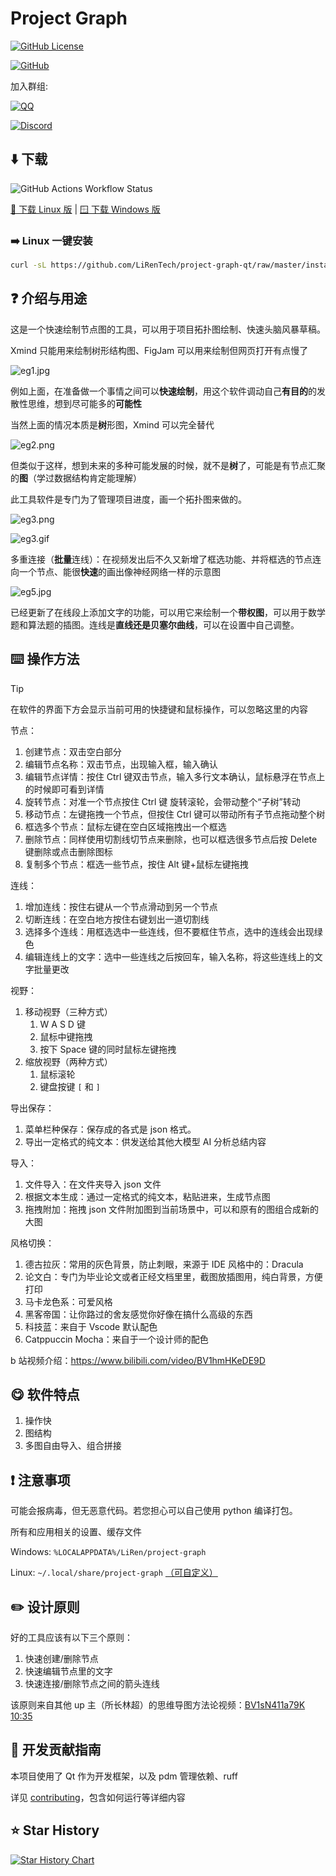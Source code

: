 # Project Graph

[![GitHub License](https://img.shields.io/github/license/LiRenTech/project-graph-qt)](https://github.com/LiRenTech/project-graph-qt/blob/master/LICENSE)

[![GitHub](https://img.shields.io/badge/GitHub-LiRenTech/project--graph--qt-blue)](https://github.com/LiRenTech/project-graph-qt)

加入群组:

[![QQ](https://img.shields.io/badge/QQ-972047940-blue?logo=tencentqq)](https://qm.qq.com/cgi-bin/qm/qr?k=JhBzlIcXYTIl__OBmwbPvuEy1WvCCMpB&jump_from=webapi&authKey=RCAeyW+JNYRw2Cav5tvyX4/TazY/FDDkBRknJ5YAVBKHu+btBFXOclpdK1F8dMOq)

[![Discord](https://img.shields.io/discord/1281228823844880437?logo=discord&label=Discord&cacheSeconds=0)](https://discord.gg/Fr9Th2FQYB)

## ⬇️ 下载

![GitHub Actions Workflow Status](https://img.shields.io/github/actions/workflow/status/LiRenTech/project-graph-qt/package.yml)

[🐧 下载 Linux 版](https://nightly.link/LiRenTech/project-graph-qt/workflows/package/master/project-graph_linux.zip) | [🪟 下载 Windows 版](https://nightly.link/LiRenTech/project-graph-qt/workflows/package/master/project-graph_windows.zip)

### ➡️ Linux 一键安装

```sh
curl -sL https://github.com/LiRenTech/project-graph-qt/raw/master/install.sh | sudo sh
```

## ❓ 介绍与用途

这是一个快速绘制节点图的工具，可以用于项目拓扑图绘制、快速头脑风暴草稿。

Xmind 只能用来绘制树形结构图、FigJam 可以用来绘制但网页打开有点慢了

![eg1.jpg](https://s2.loli.net/2024/09/04/UtkAGxCW4VTlBqN.jpg)

例如上面，在准备做一个事情之间可以**快速绘制**，用这个软件调动自己**有目的**的发散性思维，想到尽可能多的**可能性**

当然上面的情况本质是**树**形图，Xmind 可以完全替代

![eg2.png](https://s2.loli.net/2024/09/04/aE8ACKWlyB16Tvh.png)

但类似于这样，想到未来的多种可能发展的时候，就不是**树**了，可能是有节点汇聚的**图**（学过数据结构肯定能理解）

此工具软件是专门为了管理项目进度，画一个拓扑图来做的。

![eg3.png](https://s2.loli.net/2024/09/04/qAU7LCw83umZFgT.png)

![eg3.gif](https://s2.loli.net/2024/09/04/QHkfEyvmiTpNq2X.gif)

多重连接（**批量**连线）：在视频发出后不久又新增了框选功能、并将框选的节点连向一个节点、能很**快速**的画出像神经网络一样的示意图

![eg5.jpg](https://s2.loli.net/2024/09/04/mOS6hn9Kuo2GMNE.jpg)

已经更新了在线段上添加文字的功能，可以用它来绘制一个**带权图**，可以用于数学题和算法题的插图。连线是**直线还是贝塞尔曲线**，可以在设置中自己调整。

## ⌨️ 操作方法

> [!TIP]
> 在软件的界面下方会显示当前可用的快捷键和鼠标操作，可以忽略这里的内容

节点：

1. 创建节点：双击空白部分
2. 编辑节点名称：双击节点，出现输入框，输入确认
3. 编辑节点详情：按住 Ctrl 键双击节点，输入多行文本确认，鼠标悬浮在节点上的时候即可看到详情
4. 旋转节点：对准一个节点按住 Ctrl 键 旋转滚轮，会带动整个“子树”转动
5. 移动节点：左键拖拽一个节点，但按住 Ctrl 键可以带动所有子节点拖动整个树
6. 框选多个节点：鼠标左键在空白区域拖拽出一个框选
7. 删除节点：同样使用切割线切节点来删除，也可以框选很多节点后按 Delete 键删除或点击删除图标
8. 复制多个节点：框选一些节点，按住 Alt 键+鼠标左键拖拽

连线：

1. 增加连线：按住右键从一个节点滑动到另一个节点
2. 切断连线：在空白地方按住右键划出一道切割线
3. 选择多个连线：用框选选中一些连线，但不要框住节点，选中的连线会出现绿色
4. 编辑连线上的文字：选中一些连线之后按回车，输入名称，将这些连线上的文字批量更改

视野：

1. 移动视野（三种方式）
   1. W A S D 键
   2. 鼠标中键拖拽
   3. 按下 Space 键的同时鼠标左键拖拽
2. 缩放视野（两种方式）
   1. 鼠标滚轮
   2. 键盘按键 `[` 和 `]`

导出保存：

1. 菜单栏种保存：保存成的各式是 json 格式。
2. 导出一定格式的纯文本：供发送给其他大模型 AI 分析总结内容

导入：

1. 文件导入：在文件夹导入 json 文件
2. 根据文本生成：通过一定格式的纯文本，粘贴进来，生成节点图
3. 拖拽附加：拖拽 json 文件附加图到当前场景中，可以和原有的图组合成新的大图

风格切换：

1. 德古拉灰：常用的灰色背景，防止刺眼，来源于 IDE 风格中的：Dracula
2. 论文白：专门为毕业论文或者正经文档里里，截图放插图用，纯白背景，方便打印
3. 马卡龙色系：可爱风格
4. 黑客帝国：让你路过的舍友感觉你好像在搞什么高级的东西
5. 科技蓝：来自于 Vscode 默认配色
6. Catppuccin Mocha：来自于一个设计师的配色

b 站视频介绍：https://www.bilibili.com/video/BV1hmHKeDE9D

## 😋 软件特点

1. 操作快
2. 图结构
3. 多图自由导入、组合拼接

## ❗ 注意事项

可能会报病毒，但无恶意代码。若您担心可以自己使用 python 编译打包。

所有和应用相关的设置、缓存文件

Windows: `%LOCALAPPDATA%/LiRen/project-graph`

Linux: `~/.local/share/project-graph` [（可自定义）](https://specifications.freedesktop.org/basedir-spec/latest/)

## ✏️ 设计原则

好的工具应该有以下三个原则：

1. 快速创建/删除节点
2. 快速编辑节点里的文字
3. 快速连接/删除节点之间的箭头连线

该原则来自其他 up 主（所长林超）的思维导图方法论视频：[BV1sN411a79K 10:35](https://www.bilibili.com/video/BV1sN411a79K?t=634.5)

## 📖 开发贡献指南

本项目使用了 Qt 作为开发框架，以及 pdm 管理依赖、ruff

详见 [contributing](contributing.md)，包含如何运行等详细内容

## ⭐ Star History

<a href="https://star-history.com/#LiRenTech/project-graph-qt&Date">
 <picture>
   <source media="(prefers-color-scheme: dark)" srcset="https://api.star-history.com/svg?repos=LiRenTech/project-graph-qt&type=Date&theme=dark" />
   <source media="(prefers-color-scheme: light)" srcset="https://api.star-history.com/svg?repos=LiRenTech/project-graph-qt&type=Date" />
   <img alt="Star History Chart" src="https://api.star-history.com/svg?repos=LiRenTech/project-graph-qt&type=Date" />
 </picture>
</a>
